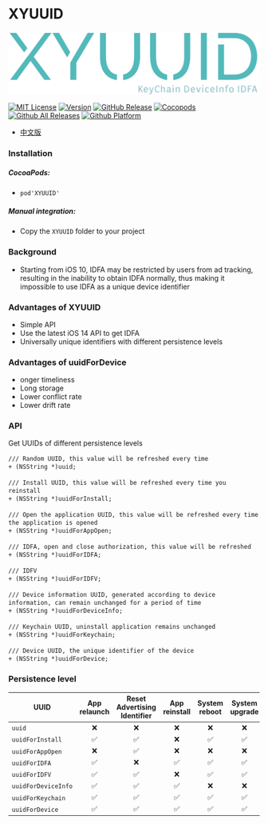 # XYUUID

![Alt text](logo.png)

[![MIT License](https://img.shields.io/badge/license-MIT-brightgreen)](https://github.com/guojunliu/XYUUID/blob/master/LICENSE)
[![Version](https://img.shields.io/badge/version-1.0.0-blue)](https://github.com/guojunliu/XYUUID)
[![GitHub Release](https://img.shields.io/badge/release-v1.0.0-orange)](https://github.com/guojunliu/XYUUID/releases/tag/1.0.0)
[![Cocopods](https://img.shields.io/cocoapods/v/XYUUID.svg?style=flat)](https://cocoapods.org/pods/XYUUID)
[![Github All Releases](https://img.shields.io/badge/downloads-41KB-yellowgreen)](https://github.com/guojunliu/XYUUID/files/5116427/XYUUID.zip)
[![Github Platform](https://img.shields.io/badge/platform-iOS-red)]()

- [中文版](https://github.com/guojunliu/XYUUID/blob/master/README-cn.md)

### Installation

##### CocoaPods:
- `pod'XYUUID'`

##### Manual integration:
- Copy the `XYUUID` folder to your project

### Background

- Starting from iOS 10, IDFA may be restricted by users from ad tracking, resulting in the inability to obtain IDFA normally, thus making it impossible to use IDFA as a unique device identifier


### Advantages of XYUUID

- Simple API
- Use the latest iOS 14 API to get IDFA
- Universally unique identifiers with different persistence levels

### Advantages of uuidForDevice

- onger timeliness
- Long storage
- Lower conflict rate
- Lower drift rate

### API

Get UUIDs of different persistence levels

```
/// Random UUID, this value will be refreshed every time
+ (NSString *)uuid;

/// Install UUID, this value will be refreshed every time you reinstall
+ (NSString *)uuidForInstall;

/// Open the application UUID, this value will be refreshed every time the application is opened
+ (NSString *)uuidForAppOpen;

/// IDFA, open and close authorization, this value will be refreshed
+ (NSString *)uuidForIDFA;

/// IDFV
+ (NSString *)uuidForIDFV;

/// Device information UUID, generated according to device information, can remain unchanged for a period of time
+ (NSString *)uuidForDeviceInfo;

/// Keychain UUID, uninstall application remains unchanged
+ (NSString *)uuidForKeychain;

/// Device UUID, the unique identifier of the device
+ (NSString *)uuidForDevice;

```

### Persistence level


| UUID              	 | App relaunch | Reset Advertising Identifier | App reinstall | System reboot | System upgrade | System reset |
|-----------------------|:----------:|:------------:|:----------------------------:|:-------------:|:-------------:|:--------------:|
| `uuid `                |❌|❌|❌|❌|❌|❌|
| `uuidForInstall `      |✅|✅|❌|✅|✅|❌|
| `uuidForAppOpen `      |❌|✅|❌|❌|❌|❌|
| `uuidForIDFA `    	  |✅|❌|✅|✅|✅|❌|
| `uuidForIDFV `       	  |✅|✅|❌|✅|✅|❌|
| `uuidForDeviceInfo `   |✅|✅|✅|❌|❌|❌|
| `uuidForKeychain `     |✅|✅|✅|✅|✅|❌|
| `uuidForDevice `       |✅|✅|✅|✅|✅|❌|